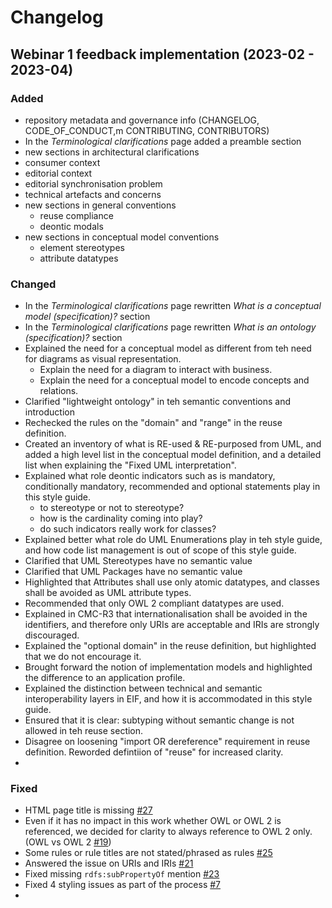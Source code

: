 # Changelog

## Webinar 1 feedback implementation (2023-02 - 2023-04)

### Added 
* repository metadata and governance info (CHANGELOG, CODE_OF_CONDUCT,m CONTRIBUTING, CONTRIBUTORS)
*  In the *Terminological clarifications* page added a preamble section
*  new sections in architectural clarifications
  * consumer context
  * editorial context
  * editorial synchronisation problem
  * technical artefacts and concerns
* new sections in general conventions 
  * reuse compliance
  * deontic modals
* new sections in conceptual model conventions
  * element stereotypes
  * attribute datatypes

### Changed
* In the *Terminological clarifications* page rewritten *What is a conceptual model (specification)?* section 
* In the *Terminological clarifications* page rewritten *What is an ontology (specification)?* section
* Explained the need for a conceptual model as different from teh need for diagrams as visual representation.
  * Explain the need for a diagram to interact with business.
  * Explain the need for a conceptual model to encode concepts and relations. 
* Clarified "lightweight ontology" in teh semantic conventions and introduction 
* Rechecked the rules on the "domain" and "range" in the reuse definition.
* Created an inventory of what is RE-used & RE-purposed from UML, and added a high level list in the conceptual model definition, and a detailed list when explaining the "Fixed UML interpretation".
* Explained what role deontic indicators such as is mandatory, conditionally mandatory, recommended and optional statements play in this style guide.
  * to stereotype or not to stereotype?
  * how is the cardinality coming into play?
  * do such indicators really work for classes?
* Explained better what role do UML Enumerations play in teh style guide, and how code list management is out of scope of this style guide.  
* Clarified that UML Stereotypes have no semantic value
* Clarified that UML Packages have no semantic value
* Highlighted that Attributes shall use only atomic datatypes, and classes shall be avoided as UML attribute types.
* Recommended that only OWL 2 compliant datatypes are used.
* Explained in CMC-R3 that internationalisation shall be avoided in the identifiers, and therefore only URIs are acceptable and IRIs are strongly discouraged. 
* Explained the "optional domain" in the reuse definition, but highlighted that we do not encourage it.
* Brought forward the notion of implementation models and highlighted the difference to an application profile. 
* Explained the distinction between technical and semantic interoperability layers in EIF, and how it is accommodated in this style guide.
* Ensured that it is clear: subtyping without semantic change is not allowed in teh reuse section.
* Disagree on loosening "import OR dereference" requirement in reuse definition. Reworded defintiion of "reuse" for increased clarity.
* 

### Fixed
* HTML page title is missing [#27](https://github.com/SEMICeu/style-guide/issues/27)
* Even if it has no impact in this work whether OWL or OWL 2 is referenced, we decided for clarity to always reference to OWL 2 only. (OWL vs OWL 2 [#19](https://github.com/SEMICeu/style-guide/issues/19))
* Some rules or rule titles are not stated/phrased as rules [#25](https://github.com/SEMICeu/style-guide/issues/25)
* Answered the issue on URIs and IRIs [#21](https://github.com/SEMICeu/style-guide/issues/21)
* Fixed missing `rdfs:subPropertyOf` mention [#23](https://github.com/SEMICeu/style-guide/issues/23)
* Fixed 4 styling issues as part of the process [#7](https://github.com/SEMICeu/style-guide/issues/7)
* 


